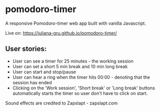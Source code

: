# pomodoro-timer
A responsive Pomodoro-timer web app built with vanilla Javascript.

Live on: https://juliana-gru.github.io/pomodoro-timer/

## User stories:
- User can see a timer for 25 minutes - the working session
- User can set a short 5 min break and 10 min long break
- User can start and stop/pause
- User can hear a ring when the timer hits 00:00 - denoting that the session has ended
- Clicking on the 'Work session', 'Short break' or 'Long break' buttons automatically starts the timer so user don't have to click on start.

Sound effects are credited to Zapslapt - zapslapt.com
